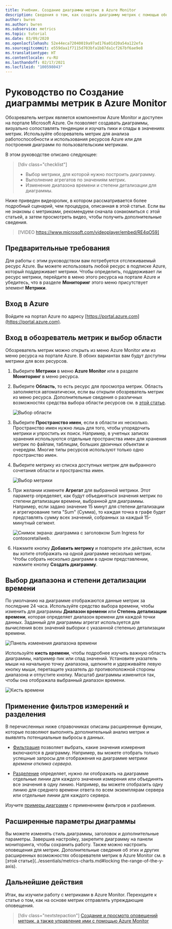 ```yaml
---
title: Учебник. Создание диаграммы метрик в Azure Monitor
description: Сведения о том, как создать диаграмму метрик с помощью обозревателя метрик Azure.
author: bwren
ms.author: bwren
ms.subservice: metrics
ms.topic: tutorial
ms.date: 03/09/2020
ms.openlocfilehash: 52e44eca72040019a97ad176a01d20a54a122efa
ms.sourcegitcommit: e559daa1f7115d703bfa1b87da1cf267bf6ae9e8
ms.translationtype: HT
ms.contentlocale: ru-RU
ms.lasthandoff: 02/17/2021
ms.locfileid: "100598043"
---
```

# <a name="tutorial-create-a-metrics-chart-in-azure-monitor"></a>Руководство по Создание диаграммы метрик в Azure Monitor
Обозреватель метрик является компонентом Azure Monitor и доступен на портале Microsoft Azure. Он позволяет создавать диаграммы, визуально сопоставлять тенденции и изучать пики и спады в значениях метрик. Используйте обозреватель метрик для анализа работоспособности и использования ресурсов Azure или для построения диаграмм по пользовательским метрикам. 

В этом руководстве описано следующее:

> [!div class="checklist"]
> * Выбор метрики, для которой нужно построить диаграмму.
> * Выполнение агрегатов по значениям метрик.
> * Изменение диапазона времени и степени детализации для диаграммы.

Ниже приведен видеоролик, в котором рассматривается более подробный сценарий, чем процедура, описанная в этой статье. Если вы не знакомы с метриками, рекомендуем сначала ознакомиться с этой статьей, а затем просмотреть видео, чтобы получить дополнительные сведения. 

> [!VIDEO https://www.microsoft.com/videoplayer/embed/RE4qO59]

## <a name="prerequisites"></a>Предварительные требования

Для работы с этим руководством вам потребуется отслеживаемый ресурс Azure. Вы можете использовать любой ресурс в подписке Azure, который поддерживает метрики. Чтобы определить, поддерживает ли ресурс метрики, перейдите в меню этого ресурса на портале Azure и убедитесь, что в разделе **Мониторинг** этого меню присутствует элемент **Метрики**.


## <a name="log-in-to-azure"></a>Вход в Azure
Войдите на портал Azure по адресу [https://portal.azure.com](https://portal.azure.com).

## <a name="open-metrics-explorer-and-select-a-scope"></a>Вход в обозреватель метрик и выбор области
Обозреватель метрик можно открыть из меню Azure Monitor или из меню ресурса на портале Azure. В обоих вариантах вам будут доступны метрики для всех ресурсов. 

1. Выберите **Метрики** в меню **Azure Monitor** или в разделе **Мониторинг** в меню ресурса.

1. Выберите **Область**, то есть ресурс для просмотра метрик. Область заполняется автоматически, если вы открыли обозреватель метрик из меню ресурса. Дополнительные сведения о различных возможностях средства выбора области ресурсов см. в [этой статье](../essentials/metrics-charts.md#resource-scope-picker).

    ![Выбор области](media/tutorial-metrics-explorer/scope-picker.png)

2. Выберите **Пространство имен**, если в области их несколько. Пространство имен нужно лишь для того, чтобы упорядочить метрики и упростить их поиск. Например, в учетных записях хранения используются отдельные пространства имен для хранения метрик по файлам, таблицам, больших двоичных объектам и очередям. Многие типы ресурсов используют только одно пространство имен.

3. Выберите метрику из списка доступных метрик для выбранного сочетания области и пространства имен.

    ![Выбор метрики](media/tutorial-metrics-explorer/metric-picker.png)

4. При желании измените **Агрегат** для выбранной метрики. Этот параметр определяет, как будут объединяться значения метрик по степени детализации времени, выбранной для диаграммы. Например, если задано значение 15 минут для степени детализации и агрегирование типа "Sum" (Сумма), то каждая точка в графе будет представлять сумму всех значений, собранных за каждый 15-минутный сегмент.

    ![Снимок экрана: диаграмма с заголовком Sum Ingress for contosoretailweb.](media/tutorial-metrics-explorer/chart.png)

5. Нажмите кнопку **Добавить метрику** и повторите эти действия, если вы хотите отображать на одной диаграмме несколько метрик. Чтобы собрать несколько диаграмм в одном представлении, нажмите кнопку **Создать диаграмму**.

## <a name="select-a-time-range-and-granularity"></a>Выбор диапазона и степени детализации времени

По умолчанию на диаграмме отображаются данные метрик за последние 24 часа. Используйте средство выбора времени, чтобы изменить для диаграммы **Диапазон времени** или **Степень детализации времени**, которая определяет диапазон времени для каждой точки данных. Заданный для диаграммы агрегат используется для вычисления всех значений выборки с указанной степенью детализации времени.

![Панель изменения диапазона времени](media/tutorial-metrics-explorer/time-picker.png)


Используйте **кисть времени**, чтобы подробнее изучить важную область диаграммы, например пик или спад значений. Установите указатель мыши на начальную точку диапазона, щелкните и удерживайте левую кнопку мыши, перетащите указатель до противоположной стороны диапазона и отпустите кнопку. Масштаб диаграммы изменится так, чтобы она отображала выбранный диапазон времени. 

![Кисть времени](media/tutorial-metrics-explorer/time-brush.png)

## <a name="apply-dimension-filters-and-splitting"></a>Применение фильтров измерений и разделения
В перечисленных ниже справочниках описаны расширенные функции, которые позволяют выполнять дополнительный анализ метрик и выявлять потенциальные выбросы в данных.

- [Фильтрация](../essentials/metrics-charts.md#filters) позволяет выбрать, какие значения измерения включаются в диаграмму. Например, вы можете отобрать только успешные запросы для отображения на диаграмме метрики *времени отклика сервера*. 

- [Разделение](../essentials/metrics-charts.md#apply-splitting) определяет, нужно ли отображать на диаграмме отдельные линии для каждого значения измерения или объединять все значения в одну линию. Например, вы можете отобразить одну линию для среднего времени ответа по всем экземплярам сервера или отдельные линии для каждого сервера. 

Изучите [примеры диаграмм](../essentials/metric-chart-samples.md) с применением фильтров и разбиения.

## <a name="advanced-chart-settings"></a>Расширенные параметры диаграммы

Вы можете изменять стиль диаграммы, заголовок и дополнительные параметры. Завершив настройку, закрепите диаграмму на панели мониторинга, чтобы сохранить работу. Также можно настроить оповещения для метрик. Дополнительные сведения об этих и других расширенных возможностях обозревателя метрик в Azure Monitor см. в [этой статье](../essentials/metrics-charts.md#locking the-range-of-the-y-axis).


## <a name="next-steps"></a>Дальнейшие действия
Итак, вы изучили работу с метриками в Azure Monitor. Переходите к статье о том, как на основе метрик отправлять упреждающие оповещения.

> [!div class="nextstepaction"]
> [Создание и просмотр оповещений метрик, а также управление ими с помощью Azure Monitor](../essentials/metrics-charts.md#alert-rules)

